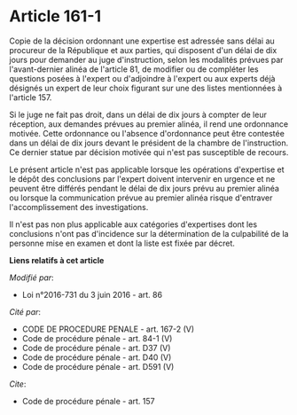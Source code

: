 # Article 161-1

Copie de la décision ordonnant une expertise est adressée sans délai au procureur de la République et aux parties, qui
disposent d'un délai de dix jours pour demander au juge d'instruction, selon les modalités prévues par l'avant-dernier alinéa
de l'article 81, de modifier ou de compléter les questions posées à l'expert ou d'adjoindre à l'expert ou aux experts déjà
désignés un expert de leur choix figurant sur une des listes mentionnées à l'article 157. 

Si le juge ne fait pas droit, dans un délai de dix jours à compter de leur réception, aux demandes prévues au premier alinéa,
il rend une ordonnance motivée. Cette ordonnance ou l'absence d'ordonnance peut être contestée dans un délai de dix jours
devant le président de la chambre de l'instruction. Ce dernier statue par décision motivée qui n'est pas susceptible de
recours. 

Le présent article n'est pas applicable lorsque les opérations d'expertise et le dépôt des conclusions par l'expert doivent
intervenir en urgence et ne peuvent être différés pendant le délai de dix jours prévu au premier alinéa ou lorsque la
communication prévue au premier alinéa risque d'entraver l'accomplissement des investigations. 

Il n'est pas non plus applicable aux catégories d'expertises dont les conclusions n'ont pas d'incidence sur la détermination
de la culpabilité de la personne mise en examen et dont la liste est fixée par décret.

**Liens relatifs à cet article**

_Modifié par_:

  - Loi n°2016-731 du 3 juin 2016 - art. 86

_Cité par_:

  - CODE DE PROCEDURE PENALE - art. 167-2 (V)
  - Code de procédure pénale - art. 84-1 (V)
  - Code de procédure pénale - art. D37 (V)
  - Code de procédure pénale - art. D40 (V)
  - Code de procédure pénale - art. D591 (V)

_Cite_:

  - Code de procédure pénale - art. 157
